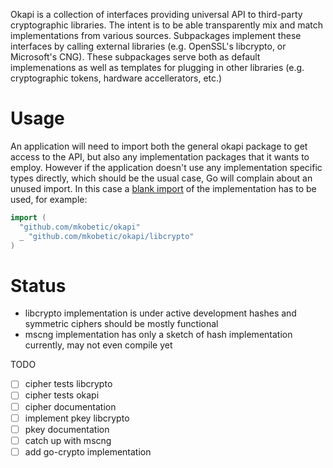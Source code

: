 Okapi is a collection of interfaces providing universal API to third-party cryptographic libraries. The intent is to be able transparently mix and match implementations from various sources. Subpackages implement these interfaces by calling external libraries (e.g. OpenSSL's libcrypto, or Microsoft's CNG). These subpackages serve both as default implemenations as well as templates for plugging in other libraries (e.g. cryptographic tokens, hardware accellerators, etc.)

Usage
=====

An application will need to import both the general okapi package to get access to the API, but also any implementation packages that it wants to employ. However if the application doesn't use any implementation specific types directly, which should be the usual case, Go will complain about an unused import. In this case a [blank import](http://golang.org/doc/effective_go.html#blank_import) of the implementation has to be used, for example:

```go
import (
  "github.com/mkobetic/okapi"
  _ "github.com/mkobetic/okapi/libcrypto"
)
``` 

Status
======

* libcrypto implementation is under active development hashes and symmetric ciphers should be mostly functional
* mscng implementation has only a sketch of hash implementation currently, may not even compile yet

TODO

 - [ ] cipher tests libcrypto
 - [ ] cipher tests okapi
 - [ ] cipher documentation
 - [ ] implement pkey libcrypto
 - [ ] pkey documentation
 - [ ] catch up with mscng
 - [ ] add go-crypto implementation